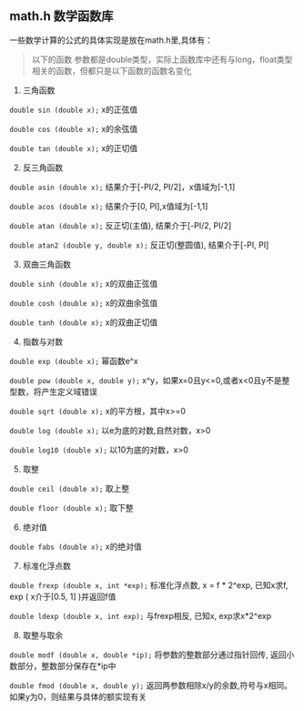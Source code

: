 math.h 数学函数库
---
一些数学计算的公式的具体实现是放在math.h里,具体有：

>以下的函数 参数都是double类型，实际上函数库中还有与long，float类型相关的函数，但都只是以下函数的函数名变化

1. 三角函数

 `double sin (double x);`  x的正弦值

 `double cos (double x);`  x的余弦值

 `double tan (double x);`  x的正切值

2. 反三角函数

 `double asin (double x);` 结果介于[-PI/2, PI/2]，x值域为[-1,1]

 `double acos (double x);` 结果介于[0, PI],x值域为[-1,1]

 `double atan (double x);` 反正切(主值), 结果介于[-PI/2, PI/2]

 `double atan2 (double y, double x);` 反正切(整圆值), 结果介于[-PI, PI]

3. 双曲三角函数

 `double sinh (double x);`  x的双曲正弦值

 `double cosh (double x);`  x的双曲余弦值

 `double tanh (double x);`  x的双曲正切值

4. 指数与对数

 `double exp (double x);`  幂函数e^x

 `double pow (double x, double y);` x^y，如果x=0且y<=0,或者x<0且y不是整型数，将产生定义域错误

 `double sqrt (double x);` x的平方根，其中x>=0

 `double log (double x);` 以e为底的对数,自然对数，x>0

 `double log10 (double x);` 以10为底的对数，x>0

5. 取整

 `double ceil (double x);` 取上整

 `double floor (double x);` 取下整

6. 绝对值

 `double fabs (double x);`  x的绝对值

7. 标准化浮点数

 `double frexp (double x, int *exp);` 标准化浮点数, x = f * 2^exp, 已知x求f, exp ( x介于[0.5, 1] )并返回f值

 `double ldexp (double x, int exp);` 与frexp相反, 已知x, exp求x*2^exp

8. 取整与取余

 `double modf (double x, double *ip);` 将参数的整数部分通过指针回传, 返回小数部分，整数部分保存在*ip中

 `double fmod (double x, double y);` 返回两参数相除x/y的余数,符号与x相同。如果y为0，则结果与具体的额实现有关


